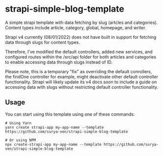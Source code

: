 # strapi-simple-blog-template
A simple strapi template with data fetching by slug (artcles and categories). Content types include article, category, global, homepage, and writer. 

Strapi v4 currently (08/01/2022) does not have built in support for fetching data through slugs for content types.

Therefore, I've modified the default controllers, added new services, and configured routes within the /src/api folder for both articles and categories to enable accessing data through slugs instead of ID.

Please note, this is a temporary "fix" as overriding the default conrollers, the findOne controller for example, might deactivate other default controller functionality. Strapi will likely update its v4 docs soon to include a guide on accessing data with slugs without restricting default controller functionality.

## Usage
You can start using this template using one of these commands:
```
# Using Yarn
yarn create strapi-app my-app-name --template https://github.com/surya-ven/strapi-simple-blog-template

# Or using NPM
npx create-strapi-app my-app-name --template https://github.com/surya-ven/strapi-simple-blog-template
```
